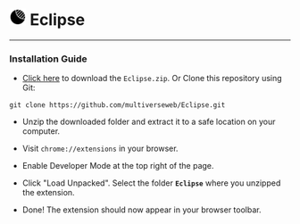 # <img src="icons/icon-dark.png" height="30px"> Eclipse
---
### Installation Guide

- [Click here](Eclipse.zip) to download the `Eclipse.zip`.
Or 
Clone this repository using Git: 
```
git clone https://github.com/multiverseweb/Eclipse.git
```

- Unzip the downloaded folder and extract it to a safe location on your computer.

- Visit `chrome://extensions` in your browser.

- Enable Developer Mode at the top right of the page.

- Click "Load Unpacked".
Select the folder **`Eclipse`** where you unzipped the extension.

- Done! The extension should now appear in your browser toolbar.